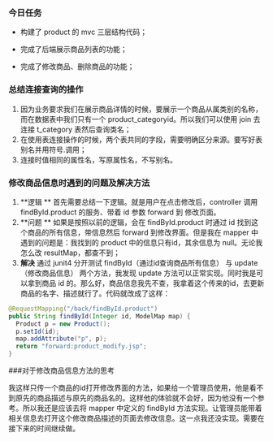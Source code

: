 ### 今日任务

- 构建了 product 的 mvc 三层结构代码；

- 完成了后端展示商品列表的功能；
- 完成了修改商品、删除商品的功能；



### 总结连接查询的操作

1. 因为业务要求我们在展示商品详情的时候，要展示一个商品从属类别的名称，而在数据表中我们只有一个 product_categoryid。所以我们可以使用 join 去连接 t_category 表然后查询类名；
2. 在使用表连接操作的时候，两个表共同的字段，需要明确区分来源。要写好表别名并用符号.调用；
3. 连接时值相同的属性名，写原属性名，不写别名。



### 修改商品信息时遇到的问题及解决方法

1. **逻辑 ** 首先需要总结一下逻辑。就是用户在点击修改后，controller 调用 findById.product 的服务、带着 id 参数 forward 到 修改页面。
2. **问题 ** 如果是按照以前的逻辑，会在 findById.product 时通过 id 找到这个商品的所有信息，带信息然后 forward 到修改界面。但是我在 mapper 中遇到的问题是：我找到的 product 中的信息只有id，其余信息为 null。无论我怎么改 resultMap，都查不到；
3. **解决** 通过 junit4 分开测试 findById（通过id查询商品所有信息） 与 update（修改商品信息） 两个方法，我发现 update 方法可以正常实现。同时我是可以拿到商品 id 的。那么好，商品信息我先不查，我拿着这个传来的id，去更新商品的名字、描述就行了。代码就改成了这样：

```java
@RequestMapping("/back/findById.product")
public String findById(Integer id, ModelMap map) {
  Product p = new Product();
  p.setId(id);
  map.addAttribute("p", p);
  return "forward:product_modify.jsp";
}
```



###对于修改商品信息方法的思考

我这样只传一个商品的id打开修改界面的方法，如果给一个管理员使用，他是看不到原先的商品描述与原先的商品名的。这样他的体验就不会好，因为他没有一个参考。所以我还是应该去将 mapper 中定义的 findById 方法实现。让管理员能带着相关信息去打开这个修改商品描述的页面去修改信息。这一点我还没实现。需要在接下来的时间继续做。